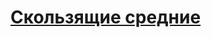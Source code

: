 # [Скользящие средние](https://github.com/ak77-script/ak77-script/blob/main/Pine/Movings.md)

<!---
--->
